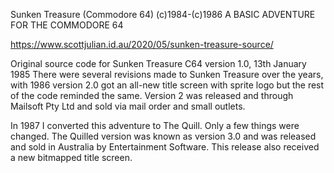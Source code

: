 Sunken Treasure (Commodore 64) (c)1984-(c)1986 A BASIC ADVENTURE FOR THE COMMODORE 64

https://www.scottjulian.id.au/2020/05/sunken-treasure-source/

Original source code for Sunken Treasure C64 version 1.0, 13th January 1985 There were several 
revisions made to Sunken Treasure over the years, with 1986 version 2.0 got an all-new title 
screen with sprite logo but the rest of the code reminded the same. Version 2 was released and 
through Mailsoft Pty Ltd and sold via mail order and small outlets.

In 1987 I converted this adventure to The Quill. Only a few things were changed. The Quilled 
version was known as version 3.0 and was released and sold in Australia by Entertainment Software. 
This release also received a new bitmapped title screen.
